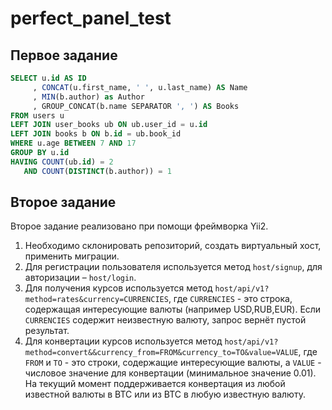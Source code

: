 # perfect_panel_test

## Первое задание

```sql
SELECT u.id AS ID
     , CONCAT(u.first_name, ' ', u.last_name) AS Name
     , MIN(b.author) as Author
     , GROUP_CONCAT(b.name SEPARATOR ', ') AS Books
FROM users u
LEFT JOIN user_books ub ON ub.user_id = u.id
LEFT JOIN books b ON b.id = ub.book_id
WHERE u.age BETWEEN 7 AND 17
GROUP BY u.id
HAVING COUNT(ub.id) = 2
   AND COUNT(DISTINCT(b.author)) = 1
```

## Второе задание

Второе задание реализовано при помощи фреймворка Yii2.

1. Необходимо склонировать репозиторий, создать виртуальный хост, применить миграции.
2. Для регистрации пользователя используется метод `host/signup`, для авторизации – `host/login`.
3. Для получения курсов используется метод `host/api/v1?method=rates&currency=CURRENCIES`, где `CURRENCIES` - это строка, содержащая интересующие валюты (например USD,RUB,EUR). Если `CURRENCIES` содержит неизвестную валюту, запрос вернёт пустой результат.
4. Для конвертации курсов используется метод `host/api/v1?method=convert&&currency_from=FROM&currency_to=TO&value=VALUE`, где `FROM` и `TO` - это строки, содержащие интересующие валюты, а `VALUE` - числовое значение для конвертации (минимальное значение 0.01). На текущий момент поддерживается конвертация из любой известной валюты в BTC или из BTC в любую известную валюту.

